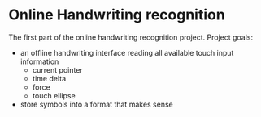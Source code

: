 # Online Handwriting recognition

The first part of the online handwriting recognition project.
Project goals:

- an offline handwriting interface reading all available touch input information
    - current pointer
    - time delta
    - force
    - touch ellipse
- store symbols into a format that makes sense
